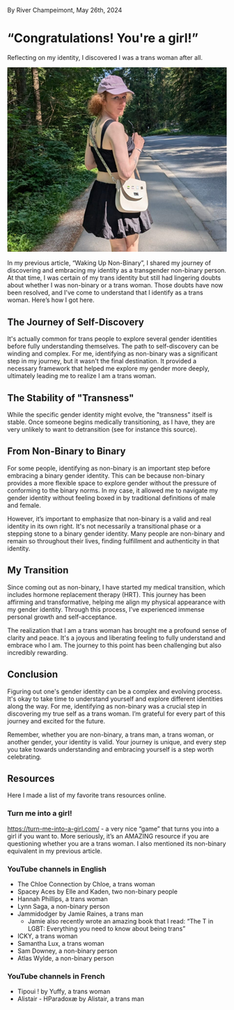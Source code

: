 By River Champeimont, May 26th, 2024

# “Congratulations! You're a girl!”

Reflecting on my identity, I discovered I was a trans woman after all.

![A picture of me in a park in Vancouver](youre_a_girl_images/vancouver.jpg "A picture of me in a park in Vancouver")

In my previous article, “Waking Up Non-Binary”, I shared my journey of discovering and embracing my identity as a transgender non-binary person. At that time, I was certain of my trans identity but still had lingering doubts about whether I was non-binary or a trans woman. Those doubts have now been resolved, and I've come to understand that I identify as a trans woman. Here’s how I got here.

## The Journey of Self-Discovery
It's actually common for trans people to explore several gender identities before fully understanding themselves. The path to self-discovery can be winding and complex. For me, identifying as non-binary was a significant step in my journey, but it wasn't the final destination. It provided a necessary framework that helped me explore my gender more deeply, ultimately leading me to realize I am a trans woman.

## The Stability of "Transness"
While the specific gender identity might evolve, the "transness" itself is stable. Once someone begins medically transitioning, as I have, they are very unlikely to want to detransition (see for instance this source).

## From Non-Binary to Binary
For some people, identifying as non-binary is an important step before embracing a binary gender identity. This can be because non-binary provides a more flexible space to explore gender without the pressure of conforming to the binary norms. In my case, it allowed me to navigate my gender identity without feeling boxed in by traditional definitions of male and female.

However, it’s important to emphasize that non-binary is a valid and real identity in its own right. It's not necessarily a transitional phase or a stepping stone to a binary gender identity. Many people are non-binary and remain so throughout their lives, finding fulfillment and authenticity in that identity.

## My Transition
Since coming out as non-binary, I have started my medical transition, which includes hormone replacement therapy (HRT). This journey has been affirming and transformative, helping me align my physical appearance with my gender identity. Through this process, I’ve experienced immense personal growth and self-acceptance.

The realization that I am a trans woman has brought me a profound sense of clarity and peace. It's a joyous and liberating feeling to fully understand and embrace who I am. The journey to this point has been challenging but also incredibly rewarding.

## Conclusion
Figuring out one's gender identity can be a complex and evolving process. It's okay to take time to understand yourself and explore different identities along the way. For me, identifying as non-binary was a crucial step in discovering my true self as a trans woman. I’m grateful for every part of this journey and excited for the future.

Remember, whether you are non-binary, a trans man, a trans woman, or another gender, your identity is valid. Your journey is unique, and every step you take towards understanding and embracing yourself is a step worth celebrating.

## Resources
Here I made a list of my favorite trans resources online.

### Turn me into a girl!
https://turn-me-into-a-girl.com/ - a very nice “game” that turns you into a girl if you want to. More seriously, it’s an AMAZING resource if you are questioning whether you are a trans woman. I also mentioned its non-binary equivalent in my previous article.

### YouTube channels in English
* The Chloe Connection by Chloe, a trans woman
* Spacey Aces by Elle and Kaden, two non-binary people
* Hannah Phillips, a trans woman
* Lynn Saga, a non-binary person
* Jammidodger by Jamie Raines, a trans man
  * Jamie also recently wrote an amazing book that I read: “The T in LGBT: Everything you need to know about being trans”
* ICKY, a trans woman
* Samantha Lux, a trans woman
* Sam Downey, a non-binary person
* Atlas Wylde, a non-binary person

### YouTube channels in French
* Tipoui ! by Yuffy, a trans woman
* Alistair - HParadoxæ by Alistair, a trans man
